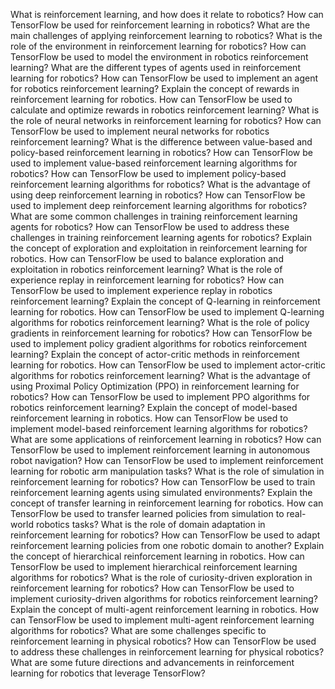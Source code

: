 What is reinforcement learning, and how does it relate to robotics?
How can TensorFlow be used for reinforcement learning in robotics?
What are the main challenges of applying reinforcement learning to robotics?
What is the role of the environment in reinforcement learning for robotics?
How can TensorFlow be used to model the environment in robotics reinforcement learning?
What are the different types of agents used in reinforcement learning for robotics?
How can TensorFlow be used to implement an agent for robotics reinforcement learning?
Explain the concept of rewards in reinforcement learning for robotics.
How can TensorFlow be used to calculate and optimize rewards in robotics reinforcement learning?
What is the role of neural networks in reinforcement learning for robotics?
How can TensorFlow be used to implement neural networks for robotics reinforcement learning?
What is the difference between value-based and policy-based reinforcement learning in robotics?
How can TensorFlow be used to implement value-based reinforcement learning algorithms for robotics?
How can TensorFlow be used to implement policy-based reinforcement learning algorithms for robotics?
What is the advantage of using deep reinforcement learning in robotics?
How can TensorFlow be used to implement deep reinforcement learning algorithms for robotics?
What are some common challenges in training reinforcement learning agents for robotics?
How can TensorFlow be used to address these challenges in training reinforcement learning agents for robotics?
Explain the concept of exploration and exploitation in reinforcement learning for robotics.
How can TensorFlow be used to balance exploration and exploitation in robotics reinforcement learning?
What is the role of experience replay in reinforcement learning for robotics?
How can TensorFlow be used to implement experience replay in robotics reinforcement learning?
Explain the concept of Q-learning in reinforcement learning for robotics.
How can TensorFlow be used to implement Q-learning algorithms for robotics reinforcement learning?
What is the role of policy gradients in reinforcement learning for robotics?
How can TensorFlow be used to implement policy gradient algorithms for robotics reinforcement learning?
Explain the concept of actor-critic methods in reinforcement learning for robotics.
How can TensorFlow be used to implement actor-critic algorithms for robotics reinforcement learning?
What is the advantage of using Proximal Policy Optimization (PPO) in reinforcement learning for robotics?
How can TensorFlow be used to implement PPO algorithms for robotics reinforcement learning?
Explain the concept of model-based reinforcement learning in robotics.
How can TensorFlow be used to implement model-based reinforcement learning algorithms for robotics?
What are some applications of reinforcement learning in robotics?
How can TensorFlow be used to implement reinforcement learning in autonomous robot navigation?
How can TensorFlow be used to implement reinforcement learning for robotic arm manipulation tasks?
What is the role of simulation in reinforcement learning for robotics?
How can TensorFlow be used to train reinforcement learning agents using simulated environments?
Explain the concept of transfer learning in reinforcement learning for robotics.
How can TensorFlow be used to transfer learned policies from simulation to real-world robotics tasks?
What is the role of domain adaptation in reinforcement learning for robotics?
How can TensorFlow be used to adapt reinforcement learning policies from one robotic domain to another?
Explain the concept of hierarchical reinforcement learning in robotics.
How can TensorFlow be used to implement hierarchical reinforcement learning algorithms for robotics?
What is the role of curiosity-driven exploration in reinforcement learning for robotics?
How can TensorFlow be used to implement curiosity-driven algorithms for robotics reinforcement learning?
Explain the concept of multi-agent reinforcement learning in robotics.
How can TensorFlow be used to implement multi-agent reinforcement learning algorithms for robotics?
What are some challenges specific to reinforcement learning in physical robotics?
How can TensorFlow be used to address these challenges in reinforcement learning for physical robotics?
What are some future directions and advancements in reinforcement learning for robotics that leverage TensorFlow?